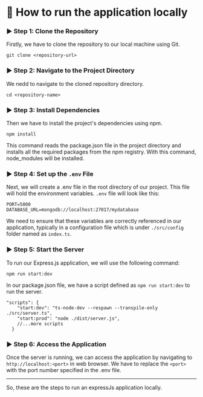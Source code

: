 # :link: How to run the application locally

### :arrow_forward: Step 1: Clone the Repository
Firstly, we have to clone the repository to our local machine using Git.

```node
git clone <repository-url>
```

### :arrow_forward: Step 2: Navigate to the Project Directory
We nedd to navigate to the cloned repository directory.

```node
cd <repository-name>
```

### :arrow_forward: Step 3: Install Dependencies
Then we have to install the project's dependencies using npm.

```node
npm install
```

This command reads the package.json file in the project directory and installs all the required packages from the npm registry. With this command, node_modules will be installed.

### :arrow_forward: Step 4: Set up the `.env` File
Next, we will create a .env file in the root directory of our project. This file will hold the environment variables. `.env` file will look like this:

```node
PORT=5000
DATABASE_URL=mongodb://localhost:27017/mydatabase
```
We need to ensure that these variables are correctly referenced in our application, typically in a configuration file which is under `./src/config` folder named as `index.ts`.

### :arrow_forward: Step 5: Start the Server
To run our Express.js application, we will use the following command:

```node
npm run start:dev
```
In our package.json file, we have a script defined as `npm run start:dev` to run the server.
```node
"scripts": {
    "start:dev": "ts-node-dev --respawn --transpile-only ./src/server.ts",
    "start:prod": "node ./dist/server.js",
    //...more scripts
  }
```

### :arrow_forward: Step 6: Access the Application
Once the server is running, we can access the application by navigating to `http://localhost:<port>` in web browser. We have to replace the `<port>` with the port number specified in the .env file.

***
So, these are the steps to run an expressJs application locally.


